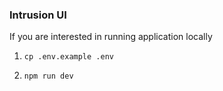 ### Intrusion UI

If you are interested in running application locally
1. `cp .env.example .env`

2. `npm run dev` 